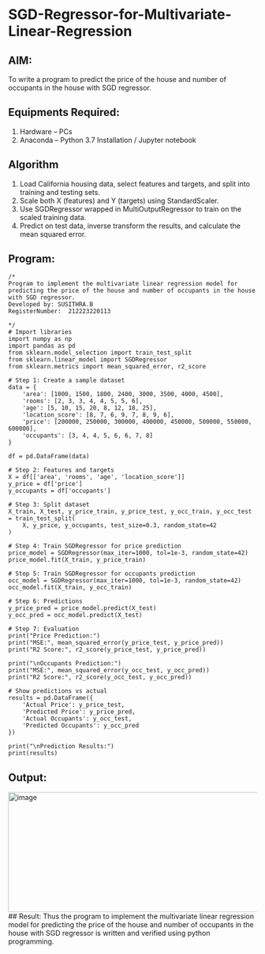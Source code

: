 # SGD-Regressor-for-Multivariate-Linear-Regression

## AIM:
To write a program to predict the price of the house and number of occupants in the house with SGD regressor.

## Equipments Required:
1. Hardware – PCs
2. Anaconda – Python 3.7 Installation / Jupyter notebook

## Algorithm
1. Load California housing data, select features and targets, and split into training and testing sets.
2. Scale both X (features) and Y (targets) using StandardScaler.
3. Use SGDRegressor wrapped in MultiOutputRegressor to train on the scaled training data.
4. Predict on test data, inverse transform the results, and calculate the mean squared error.

## Program:
```
/*
Program to implement the multivariate linear regression model for predicting the price of the house and number of occupants in the house with SGD regressor.
Developed by: SUSITHRA.B
RegisterNumber:  212223220113

*/
# Import libraries
import numpy as np
import pandas as pd
from sklearn.model_selection import train_test_split
from sklearn.linear_model import SGDRegressor
from sklearn.metrics import mean_squared_error, r2_score

# Step 1: Create a sample dataset
data = {
    'area': [1000, 1500, 1800, 2400, 3000, 3500, 4000, 4500],
    'rooms': [2, 3, 3, 4, 4, 5, 5, 6],
    'age': [5, 10, 15, 20, 8, 12, 18, 25],
    'location_score': [8, 7, 6, 9, 7, 8, 9, 6],
    'price': [200000, 250000, 300000, 400000, 450000, 500000, 550000, 600000],
    'occupants': [3, 4, 4, 5, 6, 6, 7, 8]
}

df = pd.DataFrame(data)

# Step 2: Features and targets
X = df[['area', 'rooms', 'age', 'location_score']]
y_price = df['price']
y_occupants = df['occupants']

# Step 3: Split dataset
X_train, X_test, y_price_train, y_price_test, y_occ_train, y_occ_test = train_test_split(
    X, y_price, y_occupants, test_size=0.3, random_state=42
)

# Step 4: Train SGDRegressor for price prediction
price_model = SGDRegressor(max_iter=1000, tol=1e-3, random_state=42)
price_model.fit(X_train, y_price_train)

# Step 5: Train SGDRegressor for occupants prediction
occ_model = SGDRegressor(max_iter=1000, tol=1e-3, random_state=42)
occ_model.fit(X_train, y_occ_train)

# Step 6: Predictions
y_price_pred = price_model.predict(X_test)
y_occ_pred = occ_model.predict(X_test)

# Step 7: Evaluation
print("Price Prediction:")
print("MSE:", mean_squared_error(y_price_test, y_price_pred))
print("R2 Score:", r2_score(y_price_test, y_price_pred))

print("\nOccupants Prediction:")
print("MSE:", mean_squared_error(y_occ_test, y_occ_pred))
print("R2 Score:", r2_score(y_occ_test, y_occ_pred))

# Show predictions vs actual
results = pd.DataFrame({
    'Actual Price': y_price_test,
    'Predicted Price': y_price_pred,
    'Actual Occupants': y_occ_test,
    'Predicted Occupants': y_occ_pred
})

print("\nPrediction Results:")
print(results)

```

## Output:
<img width="650" height="243" alt="image" src="https://github.com/user-attachments/assets/6c8fd98d-ca50-4708-8e7c-757c87fb282b" />
## Result:
Thus the program to implement the multivariate linear regression model for predicting the price of the house and number of occupants in the house with SGD regressor is written and verified using python programming.
